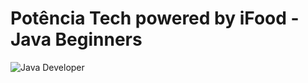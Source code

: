 # Potência Tech powered by iFood - Java Beginners

![Java Developer](https://user-images.githubusercontent.com/96146165/195115127-c6e55324-fa41-4e92-af25-c93327488694.png)
